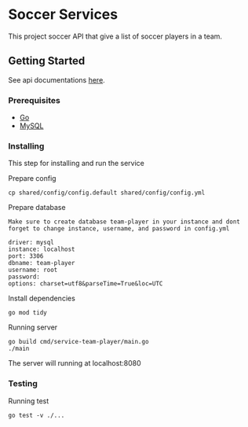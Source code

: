 # Soccer Services

This project soccer API that give a list of soccer players in a team.

## Getting Started

See api documentations [here](https://github.com/Dandi-Pangestu/ms-soccer/blob/master/API.md).

### Prerequisites

* [Go](https://golang.org/)
* [MySQL](https://www.mysql.com/)

### Installing

This step for installing and run the service

Prepare config
```
cp shared/config/config.default shared/config/config.yml
```

Prepare database
```
Make sure to create database team-player in your instance and dont forget to change instance, username, and password in config.yml

driver: mysql
instance: localhost
port: 3306
dbname: team-player
username: root
password:
options: charset=utf8&parseTime=True&loc=UTC
```

Install dependencies
```
go mod tidy
```

Running server
```
go build cmd/service-team-player/main.go
./main
```

The server will running at localhost:8080

### Testing

Running test
```
go test -v ./...
```
